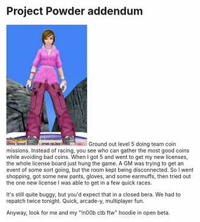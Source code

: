 # Project Powder addendum

![run-2008-06-26-21-48-17-42.jpg](../uploads/2008/06/run-2008-06-26-21-48-17-42.jpg) Ground out level 5 doing team coin missions. Instead of racing, you see who can gather the most good coins while avoiding bad coins. When I got 5 and went to get my new licenses, the whole license board just hung the game. A GM was trying to get an event of some sort going, but the room kept being disconnected. So I went shopping, got some new pants, gloves, and some earmuffs, then tried out the one new license I was able to get in a few quick races.

It's still quite buggy, but you'd expect that in a closed bera. We had to repatch twice tonight. Quick, arcade-y, multiplayer fun.

Anyway, look for me and my "!n00b ctb ftw" hoodie in open beta.

